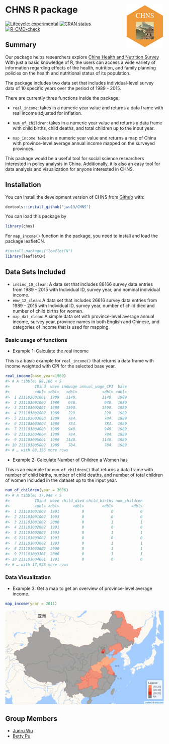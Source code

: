 
<!-- README.md is generated from README.Rmd. Please edit that file -->

# CHNS R package <img src='data-raw/hex.png' align="right" height="139"/>

<!-- badges: start -->

[![Lifecycle:
experimental](https://img.shields.io/badge/lifecycle-experimental-orange.svg)](https://lifecycle.r-lib.org/articles/stages.html#experimental)
[![CRAN
status](https://www.r-pkg.org/badges/version/surveyjanitor)](https://CRAN.R-project.org/package=surveyjanitor)
[![R-CMD-check](https://github.com/jwu13/CHNS/actions/workflows/R-CMD-check.yaml/badge.svg)](https://github.com/jwu13/CHNS/actions/workflows/R-CMD-check.yaml)

<!-- badges: end -->

## Summary

Our package helps researchers explore [China Health and Nutrition
Survey](https://www.cpc.unc.edu/projects/china/data) With just a basic
knowledge of R, the users can access a wide variety of information
regarding effects of the health, nutrition, and family planning policies
on the health and nutritional status of its population.  

The package includes two data set that includes individual-level survey
data of 10 specific years over the period of 1989 - 2015.  

There are currently three functions inside the package:  

-   `real_income`: takes in a numeric year value and returns a data
    frame with real income adjusted for inflation.  

-   `num_of_children`: takes in a numeric year value and returns a data
    frame with child births, child deaths, and total children up to the
    input year.  

-   `map_income`: takes in a numeric year value and returns a map of
    China with province-level average annual income mapped on the
    surveyed provinces.  

This package would be a useful tool for social science researchers
interested in policy analysis in China. Additionally, it is also an easy
tool for data analysis and visualization for anyone interested in CHNS.

## Installation

You can install the development version of CHNS from
[Github](https://github.com/jwu13/CHNS) with:

``` r
devtools::install_github("jwu13/CHNS")
```

You can load this package by

``` r
library(chns)
```

For `map_income()` function in the package, you need to install and load
the package leafletCN.

``` r
#install.packages("leafletCN")
library(leafletCN)
```

## Data Sets Included

-   `indinc_10_clean`: A data set that includes 88166 survey data
    entries from 1989 - 2015 with Individual ID, survey year, and
    nominal individual income.
-   `emw_12_clean`: A data set that includes 26616 survey data entries
    from 1989 - 2015 with Individual ID, survey year, number of child
    died and number of child births for women.
-   `map_dat_clean`: A simple data set with province-level average
    annual income, survey year, province names in both English and
    Chinese, and categories of income that is used for mapping.

### Basic usage of functions

-   Example 1: Calculate the real income

This is a basic example for `real_income()` that returns a data frame
with income weighted with CPI for the selected base year.

``` r
real_income(base_year=1989) 
#> # A tibble: 88,166 × 5
#>           IDind  wave indwage annual_wage_CPI  base
#>           <dbl> <dbl>   <dbl>           <dbl> <dbl>
#>  1 211103001001  1989   1140.           1140.  1989
#>  2 211103001002  1989    940.            940.  1989
#>  3 211103002001  1989   1590.           1590.  1989
#>  4 211103002002  1989    229.            229.  1989
#>  5 211103003003  1989    784.            784.  1989
#>  6 211103003004  1989    784.            784.  1989
#>  7 211103004003  1989    940.            940.  1989
#>  8 211103004004  1989    784.            784.  1989
#>  9 211103005001  1989   1140.           1140.  1989
#> 10 211103005002  1989    784.            784.  1989
#> # … with 88,156 more rows
```

-   Example 2: Calculate Number of Children a Women has

This is an example for `num_of_children()` that returns a data frame
with number of child births, number of child deaths, and number of total
children of women included in the dataset up to the input year.

``` r
num_of_children(year = 2006) 
#> # A tibble: 17,948 × 5
#>           IDind  wave child_died child_births num_children
#>           <dbl> <dbl>      <dbl>        <dbl>        <dbl>
#>  1 211101001002  1991          0            0            0
#>  2 211101001002  1993          0            0            0
#>  3 211101001002  2000          0            1            1
#>  4 211101002002  1991          0            0            0
#>  5 211101002002  1993          0            1            1
#>  6 211101003002  1991          0            0            0
#>  7 211101003002  1993          0            1            1
#>  8 211101003002  2000          0            1            1
#>  9 211101003101  2006          0            1            1
#> 10 211101004001  1991          0            0            0
#> # … with 17,938 more rows
```

### Data Visualization

-   Example 3: Get a map to get an overview of province-level average
    income.

``` r
map_income(year = 2011)
```

![a visualization demo](data-raw/viz_demo.png)

## Group Members

-   [Junru Wu](https://github.com/jwu13)
-   [Betty Pu](https://github.com/bettyjpu)
